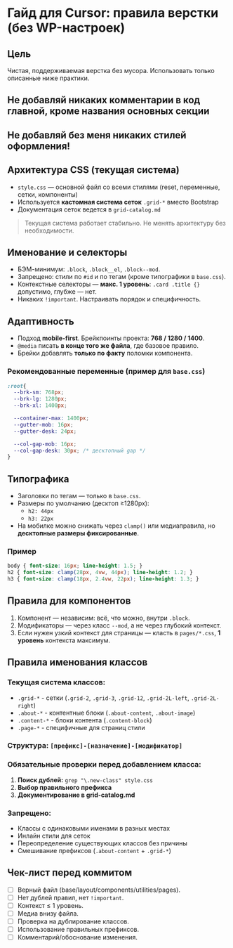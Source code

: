 # Гайд для Cursor: правила верстки (без WP-настроек)

## Цель
Чистая, поддерживаемая верстка без мусора. Использовать только описанные ниже практики.

## Не добавляй никаких комментарии в код главной, кроме названия основных секции

## Не добавляй без меня никаких стилей оформления!

## Архитектура CSS (текущая система)
- `style.css` — основной файл со всеми стилями (reset, переменные, сетки, компоненты)
- Используется **кастомная система сеток** `.grid-*` вместо Bootstrap
- Документация сеток ведется в `grid-catalog.md`

> Текущая система работает стабильно. Не менять архитектуру без необходимости.

## Именование и селекторы
- БЭМ-минимум: `.block`, `.block__el`, `.block--mod`.
- Запрещено: стили по `#id` и по тегам (кроме типографики в `base.css`).
- Контекстные селекторы — **макс. 1 уровень**: `.card .title {}` допустимо, глубже — нет.
- Никаких `!important`. Настраивать порядок и специфичность.

## Адаптивность
- Подход **mobile-first**. Брейкпоинты проекта: **768 / 1280 / 1400**.
- `@media` писать **в конце того же файла**, где базовое правило.
- Брейки добавлять **только по факту** поломки компонента.

### Рекомендованные переменные (пример для `base.css`)
```css
:root{
  --brk-sm: 768px;
  --brk-lg: 1280px;
  --brk-xl: 1400px;

  --container-max: 1400px;
  --gutter-mob: 16px;
  --gutter-desk: 24px;

  --col-gap-mob: 16px;
  --col-gap-desk: 30px; /* десктопный gap */
}
```

## Типографика
- Заголовки по тегам — только в `base.css`.
- Размеры по умолчанию (десктоп ≥1280px):
  - `h2: 44px`
  - `h3: 22px`
- На мобилке можно снижать через `clamp()` или медиаправила, но **десктопные размеры фиксированные**.

### Пример
```css
body { font-size: 16px; line-height: 1.5; }
h2 { font-size: clamp(28px, 4vw, 44px); line-height: 1.2; }
h3 { font-size: clamp(18px, 2.4vw, 22px); line-height: 1.3; }
```

## Правила для компонентов
1. Компонент — независим: всё, что можно, внутри `.block`.
2. Модификаторы — через класс `--mod`, а не через глубокий контекст.
3. Если нужен узкий контекст для страницы — класть в `pages/*.css`, **1 уровень** контекста максимум.

## Правила именования классов

### Текущая система классов:
- `.grid-*` - сетки (`.grid-2`, `.grid-3`, `.grid-12`, `.grid-2L-left`, `.grid-2L-right`)
- `.about-*` - контентные блоки (`.about-content`, `.about-image`)
- `.content-*` - блоки контента (`.content-block`)
- `.page-*` - специфичные для страниц стили

### Структура: `[префикс]-[назначение]-[модификатор]`

### Обязательные проверки перед добавлением класса:
1. **Поиск дублей:** `grep "\.new-class" style.css`
2. **Выбор правильного префикса**
3. **Документирование в grid-catalog.md**

### Запрещено:
- Классы с одинаковыми именами в разных местах
- Инлайн стили для сеток
- Переопределение существующих классов без причины
- Смешивание префиксов (`.about-content` + `.grid-*`)

## Чек-лист перед коммитом
- [ ] Верный файл (base/layout/components/utilities/pages).
- [ ] Нет дублей правил, нет `!important`.
- [ ] Контекст ≤ 1 уровень.
- [ ] Медиа внизу файла.
- [ ] Проверка на дублирование классов.
- [ ] Использование правильных префиксов.
- [ ] Комментарий/обоснование изменения.
